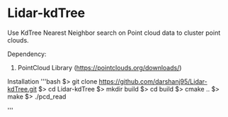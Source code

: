 # Lidar-kdTree

Use KdTree Nearest Neighbor search on Point cloud data to cluster point clouds.

Dependency:
1. PointCloud Library (https://pointclouds.org/downloads/) 

Installation
'''bash
$> git clone https://github.com/darshanj95/Lidar-kdTree.git
$> cd Lidar-kdTree
$> mkdir build
$> cd build
$> cmake ..
$> make 
$> ./pcd_read

'''
